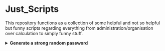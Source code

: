 # Just_Scripts

This repository functions as a collection of some helpful and not so helpful but funny scripts regarding everything from administration/organisation over calculation to simply funny stuff.

<details>
  <summary><b>Generate a strong random password</b></summary>
<br>  

This scripts generates a random password for you.
  
</details>
